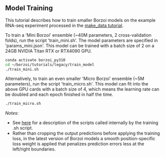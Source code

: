 ## Model Training

This tutorial describes how to train smaller Borzoi models on the example RNA-seq experiment processed in the [make_data tutorial](https://github.com/calico/borzoi/tree/main/tutorials/latest/make_data).

To train a 'Mini Borzoi' ensemble (~40M parameters, 2 cross-validation folds), run the script 'train_mini.sh'. The model parameters are specified in 'params_mini.json'. This model can be trained with a batch size of 2 on a 24GB NVIDIA Titan RTX or RTX4090 GPU.
```sh
conda activate borzoi_py310
cd ~/borzoi/tutorials/legacy/train_model
./train_mini.sh
```

Alternatively, to train an even smaller 'Micro Borzoi' ensemble (~5M parameters), run the script 'train_micro.sh'. This model can fit into the above GPU cards with a batch size of 4, which means the learning rate can be doubled and each epoch finished in half the time.
```sh
./train_micro.sh
```

*Notes*:
- See [here](https://github.com/calico/borzoi-paper/tree/main/model) for a description of the scripts called internally by the training .sh script.
- Rather than cropping the output predictions before applying the training loss, in the latest version of Borzoi models a smooth position-specific loss weight is applied that penalizes prediction errors less at the left/right boundaries.
